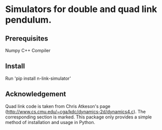 # Simulators for double and quad link pendulum. 

## Prerequisites
Numpy
C++ Compiler

## Install

Run 'pip install n-link-simulator'


## Acknowledgement
Quad link code is taken from  Chris Atkeson's page (http://www.cs.cmu.edu/~cga/kdc/dynamics-2d/dynamics4.c).
The corresponding section is marked.
This package only provides a simple method of installation and usage in Python.
